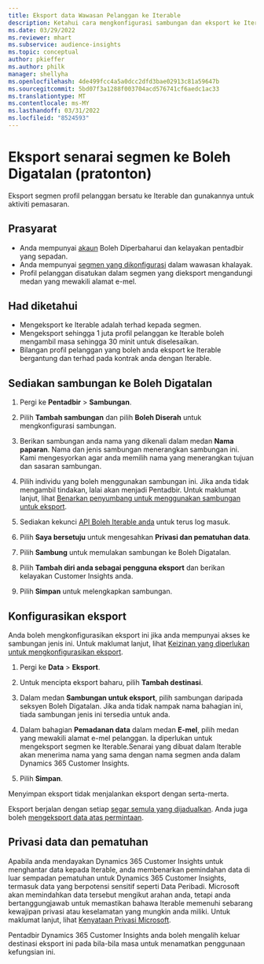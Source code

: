 ```yaml
---
title: Eksport data Wawasan Pelanggan ke Iterable
description: Ketahui cara mengkonfigurasi sambungan dan eksport ke Iterable.
ms.date: 03/29/2022
ms.reviewer: mhart
ms.subservice: audience-insights
ms.topic: conceptual
author: pkieffer
ms.author: philk
manager: shellyha
ms.openlocfilehash: 4de499fcc4a5a0dcc2dfd3bae02913c81a59647b
ms.sourcegitcommit: 5bd07f3a1288f003704acd576741cf6aedc1ac33
ms.translationtype: MT
ms.contentlocale: ms-MY
ms.lasthandoff: 03/31/2022
ms.locfileid: "8524593"
---
```

# <a name="export-segment-lists-to-iterable-preview"></a>Eksport senarai segmen ke Boleh Digatalan (pratonton)

Eksport segmen profil pelanggan bersatu ke Iterable dan gunakannya untuk aktiviti pemasaran.

## <a name="prerequisites"></a>Prasyarat

-   Anda mempunyai [akaun](https://iterable.com/) Boleh Diperbaharui dan kelayakan pentadbir yang sepadan.
-   Anda mempunyai [segmen yang dikonfigurasi](segments.md) dalam wawasan khalayak.
-   Profil pelanggan disatukan dalam segmen yang dieksport mengandungi medan yang mewakili alamat e-mel.

## <a name="known-limitations"></a>Had diketahui

- Mengeksport ke Iterable adalah terhad kepada segmen.
- Mengeksport sehingga 1 juta profil pelanggan ke Iterable boleh mengambil masa sehingga 30 minit untuk diselesaikan. 
- Bilangan profil pelanggan yang boleh anda eksport ke Iterable bergantung dan terhad pada kontrak anda dengan Iterable.

## <a name="set-up-connection-to-iterable"></a>Sediakan sambungan ke Boleh Digatalan

1. Pergi ke **Pentadbir** > **Sambungan**.

1. Pilih **Tambah sambungan** dan pilih **Boleh Diserah** untuk mengkonfigurasi sambungan.

1. Berikan sambungan anda nama yang dikenali dalam medan **Nama paparan**. Nama dan jenis sambungan menerangkan sambungan ini. Kami mengesyorkan agar anda memilih nama yang menerangkan tujuan dan sasaran sambungan.

1. Pilih individu yang boleh menggunakan sambungan ini. Jika anda tidak mengambil tindakan, lalai akan menjadi Pentadbir. Untuk maklumat lanjut, lihat [Benarkan penyumbang untuk menggunakan sambungan untuk eksport](connections.md#allow-contributors-to-use-a-connection-for-exports).

1. Sediakan kekunci [API Boleh Iterable anda](https://support.iterable.com/hc/en-us/articles/360043464871) untuk terus log masuk. 

1. Pilih **Saya bersetuju** untuk mengesahkan **Privasi dan pematuhan data**.

1. Pilih **Sambung** untuk memulakan sambungan ke Boleh Digatalan.

1. Pilih **Tambah diri anda sebagai pengguna eksport** dan berikan kelayakan Customer Insights anda.

1. Pilih **Simpan** untuk melengkapkan sambungan.

## <a name="configure-an-export"></a>Konfigurasikan eksport

Anda boleh mengkonfigurasikan eksport ini jika anda mempunyai akses ke sambungan jenis ini. Untuk maklumat lanjut, lihat [Keizinan yang diperlukan untuk mengkonfigurasikan eksport](export-destinations.md#set-up-a-new-export).

1. Pergi ke **Data** > **Eksport**.

1. Untuk mencipta eksport baharu, pilih **Tambah destinasi**.

1. Dalam medan **Sambungan untuk eksport**, pilih sambungan daripada seksyen Boleh Digatalan. Jika anda tidak nampak nama bahagian ini, tiada sambungan jenis ini tersedia untuk anda.

3. Dalam bahagian **Pemadanan data** dalam medan **E-mel**, pilih medan yang mewakili alamat e-mel pelanggan. Ia diperlukan untuk mengeksport segmen ke Iterable.Senarai yang dibuat dalam Iterable akan menerima nama yang sama dengan nama segmen anda dalam Dynamics 365 Customer Insights.

1. Pilih **Simpan**.

Menyimpan eksport tidak menjalankan eksport dengan serta-merta.

Eksport berjalan dengan setiap [segar semula yang dijadualkan](system.md#schedule-tab). Anda juga boleh [mengeksport data atas permintaan](export-destinations.md#run-exports-on-demand). 


## <a name="data-privacy-and-compliance"></a>Privasi data dan pematuhan

Apabila anda mendayakan Dynamics 365 Customer Insights untuk menghantar data kepada Iterable, anda membenarkan pemindahan data di luar sempadan pematuhan untuk Dynamics 365 Customer Insights, termasuk data yang berpotensi sensitif seperti Data Peribadi. Microsoft akan memindahkan data tersebut mengikut arahan anda, tetapi anda bertanggungjawab untuk memastikan bahawa Iterable memenuhi sebarang kewajipan privasi atau keselamatan yang mungkin anda miliki. Untuk maklumat lanjut, lihat [Kenyataan Privasi Microsoft](https://go.microsoft.com/fwlink/?linkid=396732).

Pentadbir Dynamics 365 Customer Insights anda boleh mengalih keluar destinasi eksport ini pada bila-bila masa untuk menamatkan penggunaan kefungsian ini.
